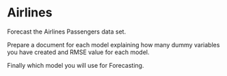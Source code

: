# Airlines

Forecast the Airlines Passengers data set.

Prepare a document for each model explaining how many dummy variables you have created and RMSE value for each model.

Finally which model you will use for Forecasting.
